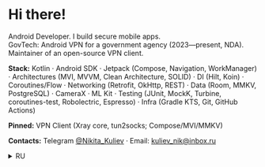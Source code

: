 # Hi there!

Android Developer. I build secure mobile apps.  
GovTech: Android VPN for a government agency (2023—present, NDA). Maintainer of an open-source VPN client.

**Stack:** Kotlin · Android SDK · Jetpack (Compose, Navigation, WorkManager) · Architectures (MVI, MVVM, Clean Architecture, SOLID) · DI (Hilt, Koin) · Coroutines/Flow · Networking (Retrofit, OkHttp, REST) · Data (Room, MMKV, PostgreSQL) · CameraX · ML Kit · Testing (JUnit, MockK, Turbine, coroutines-test, Robolectric, Espresso) · Infra (Gradle KTS, Git, GitHub Actions)

**Pinned:** VPN Client (Xray core, tun2socks; Compose/MVI/MMKV)

**Contacts:** Telegram [@Nikita_Kuliev](https://t.me/Nikita_Kuliev) · Email: kuliev_nik@inbox.ru

<details>
  <summary>RU</summary>

Android-разработчик. Делаю защищённые мобильные приложения.  
Опыт: VPN для госорганов (Android, 2023—н.в., NDA). Поддерживаю open-source VPN-клиент.

**Стек:** Kotlin · Android SDK · Jetpack (Compose, Navigation, WorkManager) · Архитектуры (MVI, MVVM, Clean Architecture, SOLID) · DI (Hilt, Koin) · Coroutines/Flow · Сеть (Retrofit, OkHttp, REST) · Данные (Room, MMKV, PostgreSQL) · CameraX · ML Kit · Тестирование (JUnit, MockK, Turbine, coroutines-test, Robolectric, Espresso) · Инфра (Gradle KTS, Git, GitHub Actions)

**Pinned:** VPN-клиент (Xray core, tun2socks; Compose/MVI/MMKV)

**Контакты:** Telegram [@Nikita_Kuliev](https://t.me/Nikita_Kuliev) · Email: kuliev_nik@inbox.ru
</details>

